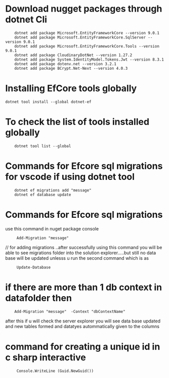 # Download nugget packages through dotnet Cli 

        dotnet add package Microsoft.EntityFrameworkCore --version 9.0.1
        dotnet add package Microsoft.EntityFrameworkCore.SqlServer --version 9.0.1
        dotnet add package Microsoft.EntityFrameworkCore.Tools --version 9.0.1
        dotnet add package CloudinaryDotNet --version 1.27.2
        dotnet add package System.IdentityModel.Tokens.Jwt --version 8.3.1
        dotnet add package dotenv.net --version 3.2.1
        dotnet add package BCrypt.Net-Next --version 4.0.3


# Installing EfCore tools globally 

	dotnet tool install --global dotnet-ef


# To check the list of tools installed globally 
        dotnet tool list --global

# Commands for Efcore sql migrations for vscode if using dotnet tool

        dotnet ef migrations add "message"
        dotnet ef database update



# Commands for Efcore sql migrations 

 use this command in nuget package console 

         Add-Migration "message"  

        

 // for adding migrations ..after successfully using this command you 
will be able to see migrations folder into the solution explorer.....but still no data base will
 be updated unlesss u run the second command  which is as 


         Update-Database
        




# if there are more than 1 db context in datafolder then 

        Add-Migration "message"  -Context "dbContextName"

after this if u will check the server explorer you will see data base updated and new tables formed and
datatyes autommatically given to the columns 




#  command for creating a unique id in c sharp interactive


         Console.WriteLine (Guid.NewGuid())




